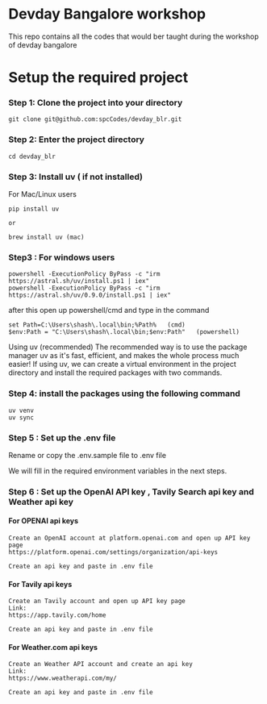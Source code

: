 # Devday Bangalore workshop
This repo contains all the codes that would ber taught during the workshop of devday bangalore 

#  Setup the required project 

### Step 1: Clone the project into your directory

```
git clone git@github.com:spcCodes/devday_blr.git
```
### Step 2: Enter the project directory

```
cd devday_blr
```

### Step 3: Install uv ( if not installed)

For Mac/Linux users
```
pip install uv 

or 

brew install uv (mac)
```

### Step3 : For windows users

```
powershell -ExecutionPolicy ByPass -c "irm https://astral.sh/uv/install.ps1 | iex"
powershell -ExecutionPolicy ByPass -c "irm https://astral.sh/uv/0.9.0/install.ps1 | iex"
```

after this open up powershell/cmd  and type in the command
```
set Path=C:\Users\shash\.local\bin;%Path%   (cmd)
$env:Path = "C:\Users\shash\.local\bin;$env:Path"   (powershell)
```

Using uv (recommended)
The recommended way is to use the package manager uv as it's fast, efficient, and makes the whole process much easier!
If using uv, we can create a virtual environment in the project directory and install the required packages with two commands.

### Step 4: install the packages using the following command

```
uv venv
uv sync
```

### Step 5 : Set up the .env file

Rename or copy the .env.sample file to .env file

 We will fill in the required environment variables in the next steps.

### Step 6 : Set up the OpenAI API key , Tavily Search api key and Weather api key

#### For OPENAI api keys
```
Create an OpenAI account at platform.openai.com and open up API key page
https://platform.openai.com/settings/organization/api-keys

Create an api key and paste in .env file
```
#### For Tavily api keys
```
Create an Tavily account and open up API key page
Link:
https://app.tavily.com/home

Create an api key and paste in .env file
```

#### For Weather.com api keys
```
Create an Weather API account and create an api key
Link:
https://www.weatherapi.com/my/

Create an api key and paste in .env file
```